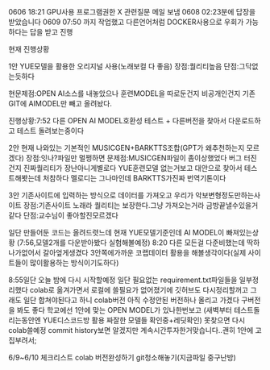 0606 18:21 GPU사용 프로그램권한 X 
관련질문 메일 보냄
0608 02:23분에 답장을 받았습니다
0609 07:50 까지 작업했고
다른언어처럼
DOCKER사용으로 우회가 가능하다는 답을 받고 진행 

현재 진행상황

1안
YUE모델을 활용한 오리지널 사용(노래보컬 다 좋음)
장점:퀄리티높음
단점:그닥없는듯하다

현문제점:OPEN AI소스를 내놓았으나 훈련MODEL을 따로둔건지 비공개인건지 기존 GIT에 AIMODEL만 빼고 올려놨다.

진행상황:7:52 다른 OPEN AI MODEL호환성 테스트 + 다른버전을 찾아서 다운로드하고 테스트 돌려보는중이다


2안
현재 나와있는 기본적인 MUSICGEN+BARKTTS조합(GPT가 왜추천하는지 모르겠다) 
장점:잇나?파일만 멀쩡하면 
문제점:MUSICGEN파일이 좀이상했었다 버그 터진건지
진짜퀄리티가 장난아니게별로다 YUE훈련모델 없는거보고 대안으로 찾아서 테스트해봣는데 처참하다 멜로디는 그나마인데 BARKTTS가진짜 번역기톤이다

3안
기존사이트에 입력하는 방식으로 데이터를 가져오고 우리가 악보변형정도만하는사이트
장점:기존사이트 노래라 퀄리티는 보장한다.그냥 가져오는거라 금방끝낼수있을거같다
단점:교수님이 좋아할진모르겠다


일단 만들어둔 코드는 올려드렷느데 현재 YUE모델기준인데 AI MODEL이 빠져있는상황 (7:56,모델2개를 다운받아봤다 실험해볼예정)
8:20 다른 모든걸 다준비했는데 딱하나가없어서 갈아엎게생겼다 3안쪽에가까운 코랩데이터 활용을 해볼생각이다(실제 사이트들이 많이활용하는 방식이기도하다)

8:55일단 오늘 밤에 다시 시작할예정 일단 필요없는 requirement.txt파일들을 일부정리했다 colab로 옮겨가면서 로컬에 쓸필요가 없어졌기에
깃허브도 다시정리할꺼고 
그래도 일단 합쳐야된다고 하니 colab버전 아직 수정안된 버전하나 올리고 가겠다
구버전을 봐도 좋다
학교에선 1안에 맞는 OPEN MODEL가 있나한번보고
(새벽부터 테스트돌리는동안엔 YUE디스코드방 활용 짜잘한 모델들 확인중+레딧확인)
못찾으면 다시 colab쓸예정
commit history보면 알겠지만 계속시간투자한거맞습니다..괜히 1안에 고집부려서;

6/9~6/10
체크리스트
colab 버전완성하기
git청소해놓기(지금파일 중구난방)

